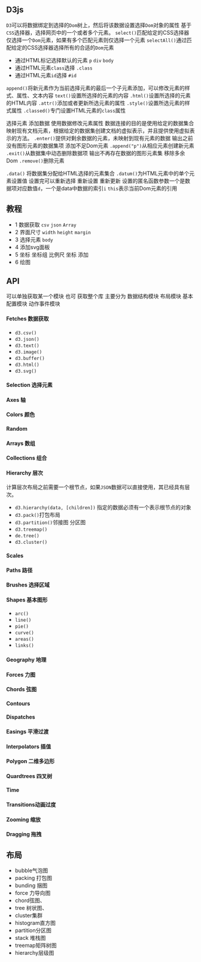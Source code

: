 ## D3js
`D3`可以将数据绑定到选择的`Dom`树上，然后将该数据设置选择`Dom`对象的属性
基于`CSS`选择器，选择网页中的一个或者多个元素。
`select()`匹配给定的CSS选择器 仅选择一个`Dom`元素，如果有多个匹配元素则仅选择一个元素
`selectAll()`通过匹配给定的CSS选择器选择所有的合适的`Dom`元素
* 通过HTML标记选择默认的元素 `p` `div` `body`
* 通过HTML元素`class`选择 `.class`
* 通过HTML元素`id`选择 `#id`

`append()`将新元素作为当前选择元素的最后一个子元素添加，可以修改元素的样式、属性、文本内容
`text()`设置所选择的元素的内容 
`.html()`设置所选择的元素的HTML内容
`.attr()`添加或者更新所选元素的属性
`.style()`设置所选元素的样式属性
`.classed()`专门设置HTML元素的`class`属性

选择元素 添加数据 使用数据修改元素属性
数据连接的目的是使用给定的数据集合映射现有文档元素，根据给定的数据集创建文档的虚拟表示，并且提供使用虚拟表示的方法。
`.enter()`提供对剩余数据的元素，未映射到现有元素的数据 输出之前没有图形元素的数据集项 添加不足Dom元素
`.append("p")`从相应元素创建新元素
`.exit()`从数据集中动态删除数据项 输出不再存在数据的图形元素集 移除多余Dom
`.remove()`删除元素

`.data()` 将数据集分配给HTML选择的元素集合 
`.datum()`为HTML元素中的单个元素设置值 
设置完可以重新选择 重新设置 重新更新
设置的匿名函数参数一个是数据项对应数值`d`，一个是data中数据的索引`i` `this`表示当前Dom元素的引用

## 教程
* 1 数据获取 `csv` `json` `Array` 
* 2 界面尺寸 `width` `height` `margin`
* 3 选择元素 `body` 
* 4 添加svg面板
* 5 坐标 坐标组 比例尺 坐标 添加
* 6 绘图 
## API
可以单独获取某一个模块 也可 获取整个库 
主要分为 数据结构模块 布局模块 基本配置模块 动作事件模块 
#### Fetches 数据获取
* `d3.csv()`
* `d3.json()`
* `d3.text()`
* `d3.image()`
* `d3.buffer()`
* `d3.html()`
* `d3.svg()`
#### Selection 选择元素
#### Axes 轴
#### Colors 颜色
#### Random 
#### Arrays 数组
#### Collections 组合
#### Hierarchy 层次
计算层次布局之前需要一个根节点，如果`JSON`数据可以直接使用，其已经具有层次。
* `d3.hierarchy(data, [children])` 指定的数据必须有一个表示根节点的对象
* `d3.pack()`打包布局
* `d3.partition()`邻接图 分区图
* `d3.treemap()`
* `de.tree()`
* `d3.cluster()`

#### Scales
#### Paths 路径
#### Brushes 选择区域
#### Shapes 基本图形
* `arc()`
* `line()`
* `pie()`
* `curve()`
* `areas()`
* `links()`
#### Geography 地理
#### Forces 力图
#### Chords 弦图
#### Contours
#### Dispatches
#### Easings 平滑过渡
#### Interpolators 插值
#### Polygon 二维多边形
#### Quardtrees 四叉树
#### Time
#### Transitions动画过度
#### Zooming 缩放
#### Dragging  拖拽



## 布局
* bubble气泡图
* packing 打包图
* bunding 捆图
* force 力导向图
* chord弦图、
* tree 树状图、
* cluster集群
* histogram直方图
* partition分区图
* stack 堆栈图
* treemap矩阵树图
* hierarchy层级图

